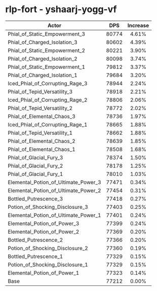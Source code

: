 # rlp-fort - yshaarj-yogg-vf
| Actor | DPS | Increase |
|---|:---:|:---:|
|Phial_of_Static_Empowerment_3|80774|4.61%|
|Phial_of_Charged_Isolation_3|80602|4.39%|
|Phial_of_Static_Empowerment_2|80221|3.90%|
|Phial_of_Charged_Isolation_2|80098|3.74%|
|Phial_of_Static_Empowerment_1|79812|3.37%|
|Phial_of_Charged_Isolation_1|79684|3.20%|
|Iced_Phial_of_Corrupting_Rage_3|78944|2.24%|
|Phial_of_Tepid_Versatility_3|78918|2.21%|
|Iced_Phial_of_Corrupting_Rage_2|78806|2.06%|
|Phial_of_Tepid_Versatility_2|78772|2.02%|
|Phial_of_Elemental_Chaos_3|78736|1.97%|
|Iced_Phial_of_Corrupting_Rage_1|78665|1.88%|
|Phial_of_Tepid_Versatility_1|78662|1.88%|
|Phial_of_Elemental_Chaos_2|78639|1.85%|
|Phial_of_Elemental_Chaos_1|78508|1.68%|
|Phial_of_Glacial_Fury_3|78374|1.50%|
|Phial_of_Glacial_Fury_2|78178|1.25%|
|Phial_of_Glacial_Fury_1|78010|1.03%|
|Elemental_Potion_of_Ultimate_Power_3|77471|0.34%|
|Elemental_Potion_of_Ultimate_Power_2|77454|0.31%|
|Bottled_Putrescence_3|77418|0.27%|
|Potion_of_Shocking_Disclosure_3|77403|0.25%|
|Elemental_Potion_of_Ultimate_Power_1|77401|0.24%|
|Elemental_Potion_of_Power_3|77399|0.24%|
|Elemental_Potion_of_Power_2|77369|0.20%|
|Bottled_Putrescence_2|77366|0.20%|
|Potion_of_Shocking_Disclosure_2|77360|0.19%|
|Bottled_Putrescence_1|77329|0.15%|
|Potion_of_Shocking_Disclosure_1|77329|0.15%|
|Elemental_Potion_of_Power_1|77323|0.14%|
|Base|77212|0.00%|
